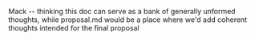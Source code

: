 Mack -- thinking this doc can serve as a bank of generally unformed thoughts, while proposal.md would be a place where we'd add coherent thoughts intended for the final proposal
